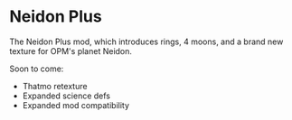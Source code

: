 # Neidon Plus
The Neidon Plus mod, which introduces rings, 4 moons, and a brand new texture for OPM's planet Neidon.

Soon to come:
- Thatmo retexture
- Expanded science defs
- Expanded mod compatibility
